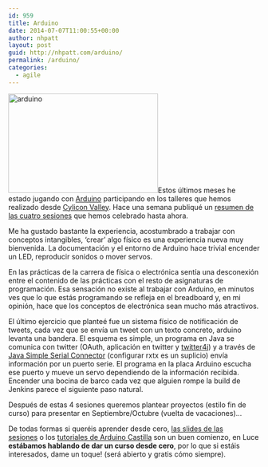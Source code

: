 ```yaml
---
id: 959
title: Arduino
date: 2014-07-07T11:00:55+00:00
author: nhpatt
layout: post
guid: http://nhpatt.com/arduino/
permalink: /arduino/
categories:
  - agile
---
```

[<img class="alignleft wp-image-966 size-medium" src="http://nhpatt.com/nhpatt/wp-content/uploads/2014/07/arduino-300x199.jpg" alt="arduino" width="300" height="199" />](http://nhpatt.com/nhpatt/wp-content/uploads/2014/07/arduino.jpg)Estos últimos meses he estado jugando con [Arduino](http://www.arduino.cc/) participando en los talleres que hemos realizado desde [Cylicon Valley](https://twitter.com/cylicon_valley). Hace una semana publiqué un [resumen de las cuatro sesiones](http://www.cyliconvalley.es/2014/06/25/resumen-de-aprender-arduino/) que hemos celebrado hasta ahora.

Me ha gustado bastante la experiencia, acostumbrado a trabajar con conceptos intangibles, &#8216;crear&#8217; algo físico es una experiencia nueva muy bienvenida. La documentación y el entorno de Arduino hace trivial encender un LED, reproducir sonidos o mover servos.

En las prácticas de la carrera de física o electrónica sentía una desconexión entre el contenido de las prácticas con el resto de asignaturas de programación. Esa sensación no existe al trabajar con Arduino, en minutos ves que lo que estás programando se refleja en el breadboard y, en mi opinión, hace que los conceptos de electrónica sean mucho más atractivos.

El último ejercicio que planteé fue un sistema físico de notificación de tweets, cada vez que se envía un tweet con un texto concreto, arduino levanta una bandera. El esquema es simple, un programa en Java se comunica con twitter (OAuth, aplicación en twitter y [twitter4j](http://twitter4j.org/en/index.html)) y a través de [Java Simple Serial Connector](https://code.google.com/p/java-simple-serial-connector/) (configurar rxtx es un suplicio) envía información por un puerto serie. El programa en la placa Arduino escucha ese puerto y mueve un servo dependiendo de la información recibida. Encender una bocina de barco cada vez que alguien rompe la build de Jenkins parece el siguiente paso natural.

Después de estas 4 sesiones queremos plantear proyectos (estilo fin de curso) para presentar en Septiembre/Octubre (vuelta de vacaciones)&#8230;

De todas formas si queréis aprender desde cero, [las slides de las sesiones](http://www.cyliconvalley.es/2014/06/25/resumen-de-aprender-arduino/) o los [tutoriales de Arduino Castilla](http://castilla.verkstad.cc/es/pagina-principal/) son un buen comienzo, en Luce **estábamos hablando de dar un curso desde cero**, por lo que si estáis interesados, dame un toque! (será abierto y gratis cómo siempre).

